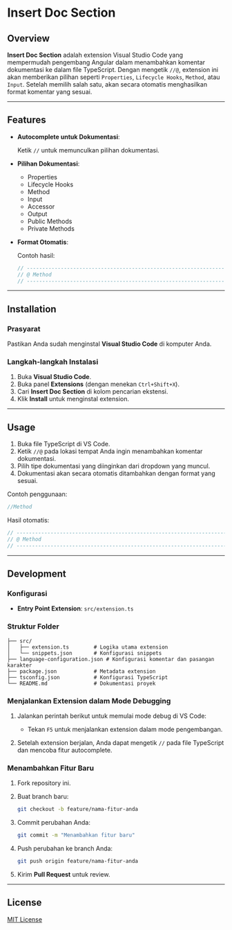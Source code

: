 
# Insert Doc Section

## Overview

**Insert Doc Section** adalah extension Visual Studio Code yang mempermudah pengembang Angular dalam menambahkan komentar dokumentasi ke dalam file TypeScript. Dengan mengetik `//@`, extension ini akan memberikan pilihan seperti `Properties`, `Lifecycle Hooks`, `Method`, atau `Input`. Setelah memilih salah satu, akan secara otomatis menghasilkan format komentar yang sesuai.

---

## Features

- **Autocomplete untuk Dokumentasi**:
  
  Ketik `//` untuk memunculkan pilihan dokumentasi.

- **Pilihan Dokumentasi**:
  
  - Properties
  - Lifecycle Hooks
  - Method
  - Input
  - Accessor
  - Output
  - Public Methods
  - Private Methods

- **Format Otomatis**:

  Contoh hasil:
  
  ```typescript
  // -----------------------------------------------------------------------------------------------------
  // @ Method
  // -----------------------------------------------------------------------------------------------------
  ```

---

## Installation

### Prasyarat

Pastikan Anda sudah menginstal **Visual Studio Code** di komputer Anda.

### Langkah-langkah Instalasi

1. Buka **Visual Studio Code**.
2. Buka panel **Extensions** (dengan menekan `Ctrl+Shift+X`).
3. Cari **Insert Doc Section** di kolom pencarian ekstensi.
4. Klik **Install** untuk menginstal extension.

---

## Usage

1. Buka file TypeScript di VS Code.
2. Ketik `//@` pada lokasi tempat Anda ingin menambahkan komentar dokumentasi.
3. Pilih tipe dokumentasi yang diinginkan dari dropdown yang muncul.
4. Dokumentasi akan secara otomatis ditambahkan dengan format yang sesuai.

Contoh penggunaan:

```typescript
//Method

```

Hasil otomatis:

```typescript
// -----------------------------------------------------------------------------------------------------
// @ Method
// -----------------------------------------------------------------------------------------------------
```

---

## Development

### Konfigurasi

- **Entry Point Extension**: `src/extension.ts`

### Struktur Folder

``` insert-doc-section/
├── src/
│   ├── extension.ts        # Logika utama extension
│   └── snippets.json       # Konfigurasi snippets
├── language-configuration.json # Konfigurasi komentar dan pasangan karakter
├── package.json            # Metadata extension
├── tsconfig.json           # Konfigurasi TypeScript
└── README.md               # Dokumentasi proyek
```

### Menjalankan Extension dalam Mode Debugging

1. Jalankan perintah berikut untuk memulai mode debug di VS Code:
   - Tekan `F5` untuk menjalankan extension dalam mode pengembangan.

2. Setelah extension berjalan, Anda dapat mengetik `//` pada file TypeScript dan mencoba fitur autocomplete.

### Menambahkan Fitur Baru

1. Fork repository ini.
2. Buat branch baru:

   ```bash
   git checkout -b feature/nama-fitur-anda
   ```

3. Commit perubahan Anda:

   ```bash
   git commit -m "Menambahkan fitur baru"
   ```

4. Push perubahan ke branch Anda:

   ```bash
   git push origin feature/nama-fitur-anda
   ```

5. Kirim **Pull Request** untuk review.

---

## License

[MIT License](LICENSE)
